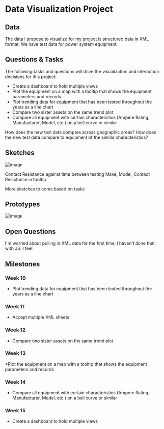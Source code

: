 # Data Visualization Project

## Data

The data I propose to visualize for my project is structured data in XML format. We have test data for power system equipment.


## Questions & Tasks

The following tasks and questions will drive the visualization and interaction decisions for this project:

* Create a dashboard to hold multiple views
* Plot the equipment on a map with a tooltip that shows the equipment parameters and records
* Plot trending data for equipment that has been tested throughout the years as a line chart
* Compare two sister assets on the same trend plot
* Compare all equipment with certain characteristics (Ampere Rating, Manufacturer, Model, etc.) on a bell curve or similar

How does the new test data compare across geographic areas?
How does the new test data compare to equipment of the similar characteristics?

## Sketches
![image](https://github.com/Sanspareil-III/dataviz-project-template-proposal/assets/124217150/8c947169-bac6-48fb-85a9-4c7a535ab3e7)

Contact Resistance against time between testing
Make, Model, Contact Resistance in tooltip

More sketches to come based on tasks

## Prototypes
![image](https://github.com/Sanspareil-III/dataviz-project-template-proposal/assets/124217150/8c947169-bac6-48fb-85a9-4c7a535ab3e7)

## Open Questions

I'm worried about pulling in XML data for the first time, I haven't done that with JS. I feel 

## Milestones

### Week 10 ###
* Plot trending data for equipment that has been tested throughout the years as a line chart
### Week 11 ###
* Accept multiple XML sheets
### Week 12 ###
* Compare two sister assets on the same trend plot
### Week 13 ###
*Plot the equipment on a map with a tooltip that shows the equipment parameters and records
### Week 14 ###
* Compare all equipment with certain characteristics (Ampere Rating, Manufacturer, Model, etc.) on a bell curve or similar
### Week 15 ###
* Create a dashboard to hold multiple views


